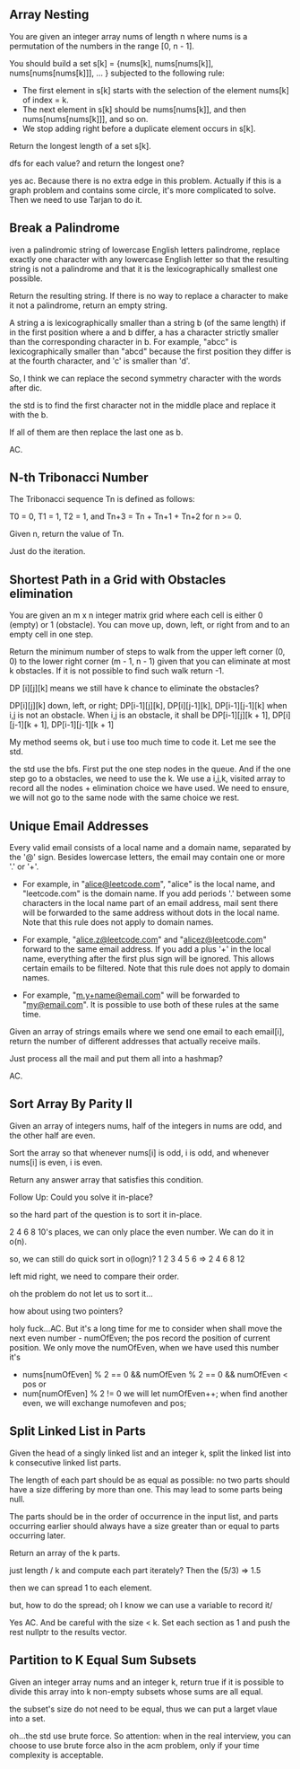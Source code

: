## Array Nesting

You are given an integer array nums of length n where nums is a permutation of the numbers in the range [0, n - 1].

You should build a set s[k] = {nums[k], nums[nums[k]], nums[nums[nums[k]]], ... } subjected to the following rule:

* The first element in s[k] starts with the selection of the element nums[k] of index = k.
* The next element in s[k] should be nums[nums[k]], and then nums[nums[nums[k]]], and so on.
* We stop adding right before a duplicate element occurs in s[k].

Return the longest length of a set s[k].

dfs for each value? and return the longest one?

yes ac. Because there is no extra edge in this problem. Actually if this is a graph problem and contains some circle, it's more complicated to solve. Then we need to use Tarjan to do it.

## Break a Palindrome

iven a palindromic string of lowercase English letters palindrome, replace exactly one character with any lowercase English letter so that the resulting string is not a palindrome and that it is the lexicographically smallest one possible.

Return the resulting string. If there is no way to replace a character to make it not a palindrome, return an empty string.

A string a is lexicographically smaller than a string b (of the same length) if in the first position where a and b differ, a has a character strictly smaller than the corresponding character in b. For example, "abcc" is lexicographically smaller than "abcd" because the first position they differ is at the fourth character, and 'c' is smaller than 'd'.

So, I think we can replace the second symmetry character with the words after dic.

the std is to find the first character not in the middle place and replace it with the b.

If all of them are then replace the last one as b.

AC.

## N-th Tribonacci Number

The Tribonacci sequence Tn is defined as follows: 

T0 = 0, T1 = 1, T2 = 1, and Tn+3 = Tn + Tn+1 + Tn+2 for n >= 0.

Given n, return the value of Tn.

Just do the iteration.

## Shortest Path in a Grid with Obstacles elimination

You are given an m x n integer matrix grid where each cell is either 0 (empty) or 1 (obstacle). You can move up, down, left, or right from and to an empty cell in one step.

Return the minimum number of steps to walk from the upper left corner (0, 0) to the lower right corner (m - 1, n - 1) given that you can eliminate at most k obstacles. If it is not possible to find such walk return -1.

DP [i][j][k] means we still have k chance to eliminate the obstacles?

DP[i][j][k] down, left, or right; DP[i-1][j][k], DP[i][j-1][k], DP[i-1][j-1][k] when i,j is not an obstacle. When i,j is an obstacle, it shall be DP[i-1][j][k + 1], DP[i][j-1][k + 1], DP[i-1][j-1][k + 1]

My method seems ok, but i use too much time to code it. Let me see the std.

the std use the bfs. First put the one step nodes in the queue. And if the one step go to a obstacles, we need to use the k. We use a i,j,k, visited array to record all the nodes + elimination choice we have used. We need to ensure, we will not go to the same node with the same choice we rest.

## Unique Email Addresses

Every valid email consists of a local name and a domain name, separated by the '@' sign. Besides lowercase letters, the email may contain one or more '.' or '+'.

* For example, in "alice@leetcode.com", "alice" is the local name, and "leetcode.com" is the domain name.
If you add periods '.' between some characters in the local name part of an email address, mail sent there will be forwarded to the same address without dots in the local name. Note that this rule does not apply to domain names.

* For example, "alice.z@leetcode.com" and "alicez@leetcode.com" forward to the same email address.
If you add a plus '+' in the local name, everything after the first plus sign will be ignored. This allows certain emails to be filtered. Note that this rule does not apply to domain names.

* For example, "m.y+name@email.com" will be forwarded to "my@email.com".
It is possible to use both of these rules at the same time.

Given an array of strings emails where we send one email to each email[i], return the number of different addresses that actually receive mails.

Just process all the mail and put them all into a hashmap?

AC.

## Sort Array By Parity II

Given an array of integers nums, half of the integers in nums are odd, and the other half are even.

Sort the array so that whenever nums[i] is odd, i is odd, and whenever nums[i] is even, i is even.

Return any answer array that satisfies this condition.

Follow Up: Could you solve it in-place?

so the hard part of the question is to sort it in-place.

2 4 6 8 10's places, we can only place the even number. We can do it in o(n).

so, we can still do quick sort in o(logn)? 1 2 3 4 5 6 => 2 4 6 8 12

left mid right, we need to compare their order. 

oh the problem do not let us to sort it...

how about using two pointers?

holy fuck...AC. But it's a long time for me to consider when shall move the next even number - numOfEven; the pos record the position of current position. We only move the numOfEven, when we have used this number it's

* nums[numOfEven] % 2 == 0 && numOfEven % 2 == 0 && numOfEven < pos
or
* num[numOfEven] % 2 != 0 we will let numOfEven++; when find another even, we will exchange numofeven and pos;

## Split Linked List in Parts

Given the head of a singly linked list and an integer k, split the linked list into k consecutive linked list parts.

The length of each part should be as equal as possible: no two parts should have a size differing by more than one. This may lead to some parts being null.

The parts should be in the order of occurrence in the input list, and parts occurring earlier should always have a size greater than or equal to parts occurring later.

Return an array of the k parts.

just length / k and compute each part iterately? Then the (5/3) => 1.5

then we can spread 1 to each element.

but, how to do the spread; oh I know we can use a variable to record it/

Yes AC. And be careful with the size < k. Set each section as 1 and push the rest nullptr to the results vector.

## Partition to K Equal Sum Subsets

Given an integer array nums and an integer k, return true if it is possible to divide this array into k non-empty subsets whose sums are all equal.

the subset's size do not need to be equal, thus we can put a larget vlaue into a set.

oh...the std use brute force. So attention: when in the real interview, you can choose to use brute force also in the acm problem, only if your time complexity is acceptable.